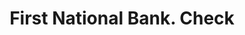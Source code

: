 ---
doi: 10.7916/D81G1ZFZ
date_other: '1880'
date_other_textual: 1880-1889
form: printed ephemera
genre:
- Checks (bank checks)
name:
- First National Bank
object_in_context_url: https://biggert.cul.columbia.edu/items/view/ave_biggert_01894
subject_hierarchical_geographic:
- Canton, South Dakota, United States
subject_name:
- First National Bank
title: First National Bank. Check
sort_title: First National Bank. Check
call_number: ave_biggert_01894
coordinates:
- 43.30222222222222,-96.59083333333332
pid: ave_biggert_01894
identifiers: ave_biggert_01894
thumbnail: https://derivativo-3.library.columbia.edu/iiif/2/ldpd:490688/full/!256,256/0/native.jpg
permalink: /biggert/ave_biggert_01894/
layout: iiif-image-page
---